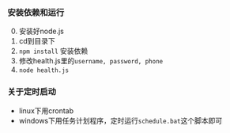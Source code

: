 ### 安装依赖和运行
0. 安装好node.js
1. cd到目录下
2. `npm install`   安装依赖
3. 修改health.js里的`username, password, phone`
4. `node health.js`

### 关于定时启动
- linux下用crontab
- windows下用任务计划程序，定时运行`schedule.bat`这个脚本即可
